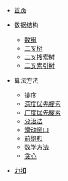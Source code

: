 * [首页](home.md)
* 数据结构
  * [数组](datastruct/array.md)
  * [二叉树](datastruct/bTree.md)
  * [二叉搜索树](datastruct/bst.md)
  * [二叉索引树](datastruct/bit.md)

* 算法方法
  * [排序](method/sort.md)
  * [深度优先搜索](method/dfs.md)
  * [广度优先搜索](method/bfs.md)
  * [分治法](method/dac.md)
  * [滑动窗口](method/window.md)
  * [前缀和](method/ps.md)
  * [数学方法](method/math.md)
  * [贪心](method/greedy.md)

* [**力扣**](leetcode/_sidebar.md)

